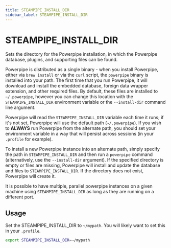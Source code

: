```yaml
---
title: STEAMPIPE_INSTALL_DIR
sidebar_label: STEAMPIPE_INSTALL_DIR
---
```


# STEAMPIPE_INSTALL_DIR
Sets the directory for the Powerpipe installation, in which the Powerpipe database, plugins, and supporting files can be found.

Powerpipe is distributed as a single binary - when you install Powerpipe, either via `brew install` or via the `curl` script, the `powerpipe` binary is installed into your path.  The first time that you run Powerpipe, it will download and install the embedded database, foreign data wrapper extension, and other required files.   By default, these files are installed to `~/.powerpipe`, however you can change this location with the `STEAMPIPE_INSTALL_DIR` environment variable or the `--install-dir` command line argument.

Powerpipe will read the `STEAMPIPE_INSTALL_DIR` variable each time it runs; if it's not set, Powerpipe will use the default path (`~/.powerpipe`). If you wish to **ALWAYS** run Powerpipe from the alternate path, you should set your environment variable in a way that will persist across sessions (in your `.profile` for example).

To install a new Powerpipe instance into an alternate path, simply specify the path in `STEAMPIPE_INSTALL_DIR` and then run a `powerpipe` command (alternatively, use the `--install-dir` argument).  If the specified directory is empty or files are missing, Powerpipe will install and update the database and files to `STEAMPIPE_INSTALL_DIR`.  If the directory does not exist, Powerpipe will create it.  

It is possible to have multiple, parallel powerpipe instances on a given machine using `STEAMPIPE_INSTALL_DIR` as long as they are running on a different port.



## Usage 
Set the STEAMPIPE_INSTALL_DIR to `~/mypath`.  You will likely want to set this in your `.profile`.
```bash
export STEAMPIPE_INSTALL_DIR=~/mypath
```
